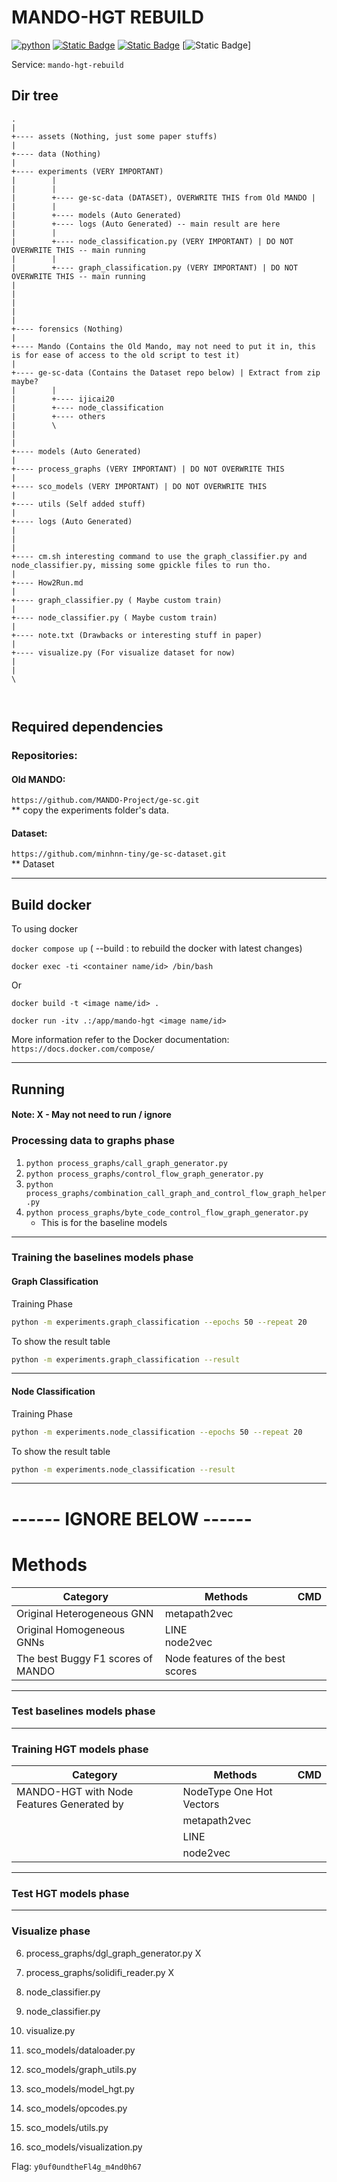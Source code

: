 # MANDO-HGT REBUILD

[![python](https://img.shields.io/badge/python-3.10.12-blue)](https://www.python.org/)
[![Static Badge](https://img.shields.io/badge/Ubuntu-22.04-orange)](https://releases.ubuntu.com/jammy/)
[![Static Badge](https://img.shields.io/badge/Docker-latest-teal)](https://docker.com/)
[![Static Badge](https://img.shields.io/badge/CUDA-12.1-green)]

Service: `mando-hgt-rebuild`

## Dir tree

```
.
|
+---- assets (Nothing, just some paper stuffs)
|
+---- data (Nothing)
|
+---- experiments (VERY IMPORTANT)
|        |
|        |
|        +---- ge-sc-data (DATASET), OVERWRITE THIS from Old MANDO |
|        |
|        +---- models (Auto Generated)
|        +---- logs (Auto Generated) -- main result are here
|        |
|        +---- node_classification.py (VERY IMPORTANT) | DO NOT OVERWRITE THIS -- main running
|        |
|        +---- graph_classification.py (VERY IMPORTANT) | DO NOT OVERWRITE THIS -- main running
|
|
|
|
|
+---- forensics (Nothing)
|
+---- Mando (Contains the Old Mando, may not need to put it in, this is for ease of access to the old script to test it)
|
+---- ge-sc-data (Contains the Dataset repo below) | Extract from zip maybe?
|        |
|        +---- ijicai20
|        +---- node_classification
|        +---- others
|        \
|
|
+---- models (Auto Generated)
|
+---- process_graphs (VERY IMPORTANT) | DO NOT OVERWRITE THIS
|
+---- sco_models (VERY IMPORTANT) | DO NOT OVERWRITE THIS
|
+---- utils (Self added stuff)
|
+---- logs (Auto Generated)
|
|
|
+---- cm.sh interesting command to use the graph_classifier.py and node_classifier.py, missing some gpickle files to run tho.
|
+---- How2Run.md
|
+---- graph_classifier.py ( Maybe custom train)
|
+---- node_classifier.py ( Maybe custom train)
|
+---- note.txt (Drawbacks or interesting stuff in paper) 
|
+---- visualize.py (For visualize dataset for now)
|
|
\



```

## Required dependencies

### Repositories:

#### Old MANDO:

`https://github.com/MANDO-Project/ge-sc.git`
\
\*\* copy the experiments folder's data.

#### Dataset:

`https://github.com/minhnn-tiny/ge-sc-dataset.git`
\
\*\* Dataset

---

## Build docker

To using docker

`docker compose up` ( --build : to rebuild the docker with latest changes)

`docker exec -ti <container name/id> /bin/bash`

Or

`docker build -t <image name/id> .`

`docker run -itv .:/app/mando-hgt <image name/id>`

More information refer to the Docker documentation:
`https://docs.docker.com/compose/`

---

## Running

#### Note: X - May not need to run / ignore

### Processing data to graphs phase

1. `python process_graphs/call_graph_generator.py`
2. `python process_graphs/control_flow_graph_generator.py`
3. `python process_graphs/combination_call_graph_and_control_flow_graph_helper.py`
4. `python process_graphs/byte_code_control_flow_graph_generator.py`
   - This is for the baseline models

---

### Training the baselines models phase

#### Graph Classification

Training Phase

```bash
python -m experiments.graph_classification --epochs 50 --repeat 20
```

To show the result table

```bash
python -m experiments.graph_classification --result
```

---

#### Node Classification

Training Phase

```bash
python -m experiments.node_classification --epochs 50 --repeat 20
```

To show the result table

```bash
python -m experiments.node_classification --result
```

---

# ------ IGNORE BELOW ------

# Methods

| Category                          | Methods                          | CMD |
| --------------------------------- | -------------------------------- | --- |
| Original Heterogeneous GNN        | metapath2vec                     |     |
| Original Homogeneous GNNs         | LINE <br> node2vec               |     |
| The best Buggy F1 scores of MANDO | Node features of the best scores |     |

---

### Test baselines models phase

---

### Training HGT models phase

| Category                                  | Methods                  | CMD |
| ----------------------------------------- | ------------------------ | --- |
| MANDO-HGT with Node Features Generated by | NodeType One Hot Vectors |     |
|                                           | metapath2vec             |     |
|                                           | LINE                     |     |
|                                           | node2vec                 |     |

---

### Test HGT models phase

---

### Visualize phase

6. process_graphs/dgl_graph_generator.py X
7. process_graphs/solidifi_reader.py X

8. node_classifier.py
9. node_classifier.py
10. visualize.py

11. sco_models/dataloader.py
12. sco_models/graph_utils.py
13. sco_models/model_hgt.py
14. sco_models/opcodes.py
15. sco_models/utils.py
16. sco_models/visualization.py

Flag: `y0uf0undtheFl4g_m4nd0h67`
